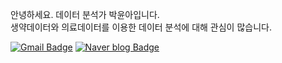 
안녕하세요. 데이터 분석가 박윤아입니다. <br> 생약데이터와 의료데이터를 이용한 데이터 분석에 대해 관심이 많습니다. 


[![Gmail Badge](https://img.shields.io/badge/Gmail-d14836?style=flat-square&logo=Gmail&logoColor=white&link=mailto:pyi3316@gmail.com)](mailto:pyi3316@gmail.com)
[![Naver blog Badge](https://img.shields.io/badge/-Naver%20blog-brightgreen?style=flat-square&logo=Naver&logoColor=white&link=https://blog.naver.com/pyi3316)]( https://blog.naver.com/pyi3316)



